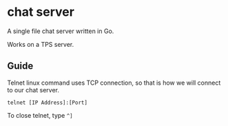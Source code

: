 # chat server
A single file chat server written in Go.

Works on a TPS server.

## Guide

Telnet linux command uses TCP connection, so that is how we will connect to our chat server.

`telnet [IP Address]:[Port]`

To close telnet, type `^]`
